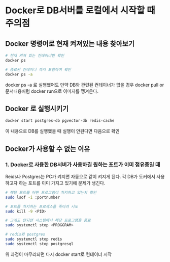 # Docker로 DB서버를 로컬에서 시작할 때 주의점 
## Docker 명령어로 현재 켜져있는 내용 찾아보기
```bash
# 현재 켜져 있는 컨테이너만 확인
docker ps 

# 종료된 컨테이너 까지 포함하여 확인
docker ps -a
```
docker ps -a 로 실행했어도 만약 DB와 관련된 컨테이너가 없을 경우 docker pull or 문서내용처럼 docker run으로 이미지를 땡겨온다. 

## Docker 로 실행시키기
```bash
docker start postgres-db pgvector-db redis-cache 
```
이 내용으로 DB를 실행했을 때 
실행이 안된다면 다음으로 확인

## Docker가 사용할 수 없는 이유 
### 1. Docker로 사용한 DB서버가 사용하길 원하는 포트가 이미 점유중일 때
Reids나 Postgres는 PC가 켜지면 자동으로 같이 켜지게 된다.
각 DB가 도커에서 사용하고자 하는 포트를 이미 가지고 있기에 문제가 생긴다. 
```bash
# 해당 포트를 어떤 프로그램이 차지하고 있는지 확인
sudo lsof -i :portnumber

# 포트를 차지하는 프로세스를 죽이려 시도
sudo kill -9 <PID>

# 그래도 안되면 시스템에서 해당 프로그램을 종료
sudo systemctl stop <PROGGRAM>

# redis와 postgres
sudo systemctl stop redis
sudo systemctl stop postgresql
```

위 과정이 마무리되면 다시 docker start로 컨테이너 시작